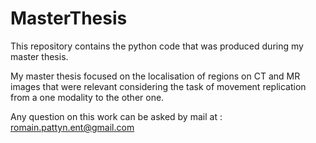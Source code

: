 # MasterThesis

This repository contains the python code that was produced during my master thesis.

My master thesis focused on the localisation of regions on CT and MR images that were relevant considering the task of movement replication from a one modality to the other one.

Any question on this work can be asked by mail at : romain.pattyn.ent@gmail.com

